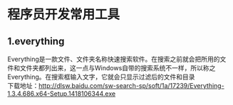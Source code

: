 # 程序员开发常用工具
## 1.everything
 Everything是一款文件、文件夹名称快速搜索软件。在搜索之前就会把所用的文件和文件夹都列出来，这一点与Windows自带的搜索系统不一样，所以称之Everything。在搜索框输入文字，它就会只显示过滤后的文件和目录  
 下载地址：http://dlsw.baidu.com/sw-search-sp/soft/1a/17239/Everything-1.3.4.686.x64-Setup.1418106344.exe

